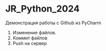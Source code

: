 # JR_Python_2024
Демонстрация работы с Github из PyCharm
1. Изменение файлов.
2. Коммит файлов
3. Push на сервер